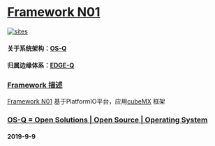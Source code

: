 ﻿# [Framework N01](https://github.com/OS-Q/N01)

[![sites](http://182.61.61.133/link/resources/OSQ.png)](http://www.OS-Q.com)

#### 关于系统架构：[OS-Q](https://github.com/OS-Q)
#### 归属边缘体系：[EDGE-Q](https://github.com/EDGE-Q)

### [Framework 描述](https://github.com/OS-Q/N01/wiki) 

[Framework N01](https://github.com/OS-Q/N01) 基于PlatformIO平台，应用[cubeMX](http://www.st.com/en/embedded-software/stm32cube-embedded-software.html) 框架

### [OS-Q = Open Solutions | Open Source |  Operating System ](http://www.OS-Q.com/N01)
####  2019-9-9
